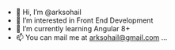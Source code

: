 - 👋 Hi, I’m @arksohail
- 👀 I’m interested in Front End Development
- 🌱 I’m currently learning Angular 8+
- 📫 You can mail me at arksohail@gmail.com ...

<!---
arksohail/arksohail is a ✨ special ✨ repository because its `README.md` (this file) appears on your GitHub profile.
You can click the Preview link to take a look at your changes.
--->
